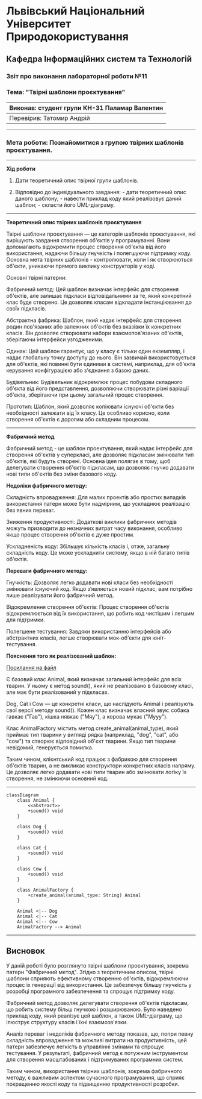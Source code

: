 
# Львівський Національний Університет Природокористування
## Кафедра Інформаційних систем та Технологій


### Звіт про виконання лабораторної роботи №11
### Тема: "Твірні шаблони проєктування"


| Виконав: студент групи КН-31 Паламар Валентин |  
| ----------------------------------------------|  
| Перевірив: Татомир Андрій                     |  

---

### Мета роботи: Познайомитися з групою твірних шаблонів проєктування.

---

**Хід роботи**

1. Дати теоретичний опис твірної групи шаблонів.

2. Відповідно до індивідуального завдання: - дати теоретичний опис даного шаблону; - навести приклад коду який реалізовує даний шаблон; - скласти його UML-діаграму.

---

**Теоретичний опис твірних шаблонів проєктування**

Твірні шаблони проєктування — це категорія шаблонів проєктування, які вирішують завдання створення об'єктів у програмуванні. Вони допомагають відокремити процес створення об'єкта від його використання, надаючи більшу гнучкість і полегшуючи підтримку коду. Основна мета твірних шаблонів - контролювати, коли і як створюються об'єкти, уникаючи прямого виклику конструкторів у коді.

Основні твірні патерни:

Фабричний метод: Цей шаблон визначає інтерфейс для створення об'єктів, але залишає підкласи відповідальними за те, який конкретний клас буде створено. Це дозволяє класам відкладати інстанціювання до своїх підкласів.

Абстрактна фабрика: Шаблон, який надає інтерфейс для створення родин пов'язаних або залежних об'єктів без вказівки їх конкретних класів. Він дозволяє створювати набори взаємопов'язаних об'єктів, зберігаючи інтерфейси узгодженими.

Одинак: Цей шаблон гарантує, що у класу є тільки один екземпляр, і надає глобальну точку доступу до нього. Він зазвичай використовується для об'єктів, які повинні бути єдиними в системі, наприклад, для об'єкта керування конфігурацією або з'єднання з базою даних.

Будівельник: Будівельник відокремлює процес побудови складного об'єкта від його представлення, дозволяючи створювати різні варіації об'єкта, зберігаючи при цьому загальний процес створення.

Прототип: Шаблон, який дозволяє копіювати існуючі об'єкти без необхідності залежати від їх класу. Це особливо корисно, коли створення об'єктів є дорогим або складним процесом.

---

**Фабричний метод**

Фабричний метод - це шаблон проектування, який надає інтерфейс для створення об'єктів у суперкласі, але дозволяє підкласам змінювати тип об'єктів, які будуть створені. Основна ідея полягає в тому, щоб делегувати створення об'єктів підкласам, що дозволяє гнучко додавати нові типи об'єктів без зміни базового коду.


**Недоліки фабричного методу:**

Складність впровадження: Для малих проектів або простих випадків використання патерн може бути надмірним, що ускладнює реалізацію без явних переваг.

Зниження продуктивності: Додаткові виклики фабричних методів можуть призводити до незначних витрат часу виконання, особливо якщо процес створення об'єктів є дуже простим.

Ускладненість коду: Збільшує кількість класів і, отже, загальну складність коду. Це може ускладнити систему, якщо в ній багато типів об'єктів.


**Переваги фабричного методу:**

Гнучкість: Дозволяє легко додавати нові класи без необхідності змінювати існуючий код. Якщо з’являється новий підклас, вам потрібно лише реалізувати його фабричний метод.

Відокремлення створення об'єктів: Процес створення об'єктів відокремлюється від їх використання, що робить код чистішим і легшим для підтримки.

Полегшене тестування: Завдяки використанню інтерфейсів або абстрактних класів, легше створювати мок-об'єкти для юніт-тестування.


**Пояснення того як реалізований шаблон:**

[Посилання на файл](lab11.py)

Є базовий клас Animal, який визначає загальний інтерфейс для всіх тварин. У ньому є метод sound(), який не реалізовано в базовому класі, але має бути реалізований у підкласах.

Dog, Cat і Cow — це конкретні класи, що наслідують Animal і реалізують свої версії методу sound(). Кожен клас визначає власний звук: собака гавкає ("Гав"), кішка нявкає ("Мяу"), а корова мукає ("Мууу").

Клас AnimalFactory містить метод create_animal(animal_type), який приймає тип тварини у вигляді рядка (наприклад, "dog", "cat", або "cow") та створює відповідний об'єкт тварини. Якщо тип тварини невідомий, генерується помилка.

Таким чином, клієнтський код працює з фабрикою для створення об'єктів тварин, а не викликає конструктори конкретних класів напряму. Це дозволяє легко додавати нові типи тварин або змінювати логіку їх створення, не змінюючи основний код.

---

```mermaid
classDiagram
    class Animal {
        <<abstract>>
        +sound() void
    }
    
    class Dog {
        +sound() void
    }
    
    class Cat {
        +sound() void
    }
    
    class Cow {
        +sound() void
    }
    
    class AnimalFactory {
        +create_animal(animal_type: String) Animal
    }
    
    Animal <|-- Dog
    Animal <|-- Cat
    Animal <|-- Cow
    AnimalFactory --> Animal

```

---

## Висновок

У даній роботі було розглянуто твірні шаблони проєктування, зокрема патерн "Фабричний метод". Згідно з теоретичним описом, твірні шаблони сприяють ефективному створенню об'єктів, відокремлюючи процес їх генерації від використання. Це забезпечує більшу гнучкість у розробці програмного забезпечення та спрощує підтримку коду.

Фабричний метод дозволяє делегувати створення об'єктів підкласам, що робить систему більш гнучкою і розширюваною. Було наведено приклад коду, який реалізує цей шаблон, а також UML-діаграму, що ілюструє структуру класів і їхні взаємозв'язки.

Аналіз переваг і недоліків фабричного методу показав, що, попри певну складність впровадження та можливі витрати на продуктивність, цей патерн забезпечує легкість в управлінні змінами та спрощує тестування. У результаті, фабричний метод є потужним інструментом для створення масштабованих і підтримуваних програмних систем.

Таким чином, використання твірних шаблонів, зокрема фабричного методу, є важливим аспектом сучасного програмування, що сприяє покращенню якості коду та підвищенню продуктивності розробки.

---


